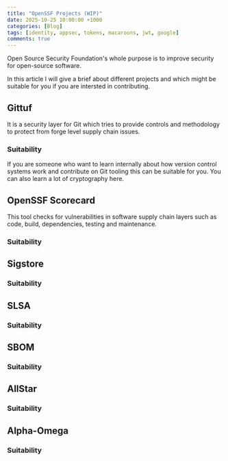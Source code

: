```yaml
---
title: "OpenSSF Projects (WIP)"
date: 2025-10-25 10:00:00 +1000
categories: [Blog]
tags: [identity, appsec, tokens, macaroons, jwt, google]
comments: true
---
```

Open Source Security Foundation's whole purpose is to improve security for open-source software.

In this article I will give a brief about different projects and which might be suitable for you if you are intersted in contributing.

## Gittuf
It is a security layer for Git which tries to provide controls and methodology to protect from forge level supply chain issues.  
### Suitability
If you are someone who want to learn internally about how version control systems work and contribute on Git tooling this can be suitable for you. You can also learn a lot of cryptography here.

## OpenSSF Scorecard
This tool checks for vulnerabilities in software supply chain layers such as code, build, dependencies, testing and maintenance.
### Suitability

## Sigstore
### Suitability

## SLSA
### Suitability

## SBOM
### Suitability

## AllStar
### Suitability

## Alpha-Omega
### Suitability

